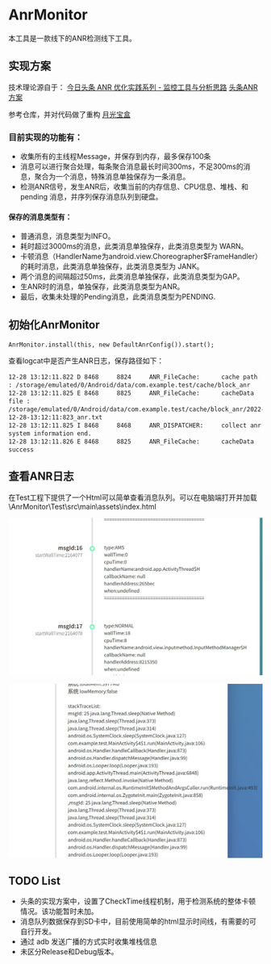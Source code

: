 # AnrMonitor  
本工具是一款线下的ANR检测线下工具。

## 实现方案 
技术理论源自于：
[今日头条 ANR 优化实践系列 - 监控工具与分析思路](https://juejin.cn/post/6942665216781975582#heading-16)
[头条ANR方案](https://mp.weixin.qq.com/mp/appmsgalbum?__biz=MzI1MzYzMjE0MQ==&action=getalbum&album_id=1780091311874686979&scene=173&from_msgid=2247489949&from_itemidx=1&count=3&nolastread=1#wechat_redirect)

参考仓库，并对代码做了重构
[月光宝盒](https://github.com/xiaolutang/MoonlightTreasureBox)

### 目前实现的功能有：
* 收集所有的主线程Message，并保存到内存，最多保存100条
* 消息可以进行聚合处理，每条聚合消息最长时间300ms，不足300ms的消息，聚合为一个消息，特殊消息单独保存为一条消息。
* 检测ANR信号，发生ANR后，收集当前的内存信息、CPU信息、堆栈、和pending 消息，并序列保存消息队列到硬盘。

#### 保存的消息类型有：

* 普通消息，消息类型为INFO。
* 耗时超过3000ms的消息，此类消息单独保存，此类消息类型为 WARN。
* 卡顿消息（HandlerName为android.view.Choreographer$FrameHandler）的耗时消息，此类消息单独保存，此类消息类型为 JANK。
* 两个消息的间隔超过50ms，此类消息单独保存，此类消息类型为GAP。
* 生ANR时的消息，单独保存，此类消息类型为ANR。
* 最后，收集未处理的Pending消息，此类消息类型为PENDING.

## 初始化AnrMonitor
```
AnrMonitor.install(this, new DefaultAnrConfig()).start();
```
查看logcat中是否产生ANR日志，保存路径如下：

```
12-28 13:12:11.822 D 8468     8824     ANR_FileCache:      cache path : /storage/emulated/0/Android/data/com.example.test/cache/block_anr 
12-28 13:12:11.825 E 8468     8825     ANR_FileCache:      cacheData file : /storage/emulated/0/Android/data/com.example.test/cache/block_anr/2022-12-28-13:12:11:823_anr.txt 
12-28 13:12:11.825 I 8468     8468     ANR_DISPATCHER:     collect anr system information end. 
12-28 13:12:11.826 E 8468     8825     ANR_FileCache:      cacheData success 

```
## 查看ANR日志

在Test工程下提供了一个Html可以简单查看消息队列。可以在电脑端打开并加载
\AnrMonitor\Test\src\main\assets\index.html


![](https://github.com/tigerface/AnrMonitor/blob/main/picture/ANR_0.jpg)

![](https://github.com/tigerface/AnrMonitor/blob/main/picture/ANR_2.jpg)


## TODO List
* 头条的实现方案中，设置了CheckTime线程机制，用于检测系统的整体卡顿情况。该功能暂时未加。
* 消息队列数据保存到SD卡中，目前使用简单的html显示时间线，有需要的可自行开发。
* 通过 adb 发送广播的方式实时收集堆栈信息
* 未区分Release和Debug版本。




